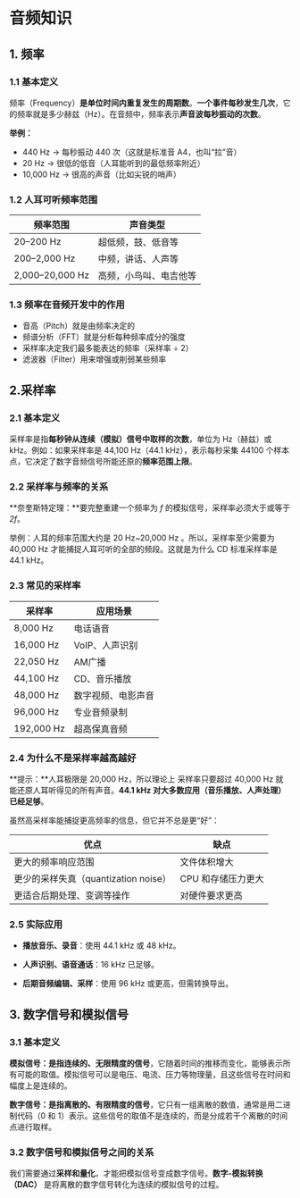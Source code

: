 # 音频知识

## 1. 频率
### 1.1 基本定义
频率（Frequency）**是单位时间内重复发生的周期数**。**一个事件每秒发生几次**，它的频率就是多少赫兹（Hz）。在音频中，频率表示**声音波每秒振动的次数**。

**举例：**

* 440 Hz → 每秒振动 440 次（这就是标准音 A4，也叫“拉”音）
* 20 Hz → 很低的低音（人耳能听到的最低频率附近）
* 10,000 Hz → 很高的声音（比如尖锐的哨声）

### 1.2 人耳可听频率范围

| 频率范围        | 声音类型               |
| --------------- | ---------------------- |
| 20–200 Hz       | 超低频，鼓、低音等     |
| 200–2,000 Hz    | 中频，讲话、人声等     |
| 2,000–20,000 Hz | 高频，小鸟叫、电吉他等 |

### 1.3 频率在音频开发中的作用

* 音高（Pitch）就是由频率决定的
* 频谱分析（FFT）就是分析每种频率成分的强度
* 采样率决定我们最多能表达的频率（采样率 ÷ 2）
* 滤波器（Filter）用来增强或削弱某些频率

## 2.采样率

### 2.1 基本定义

采样率是指**每秒钟从连续（模拟）信号中取样的次数**，单位为 Hz（赫兹）或kHz。例如：如果采样率是 44,100 Hz（44.1 kHz），表示每秒采集 44100 个样本点，它决定了数字音频信号所能还原的**频率范围上限**。

### 2.2 采样率与频率的关系

**奈奎斯特定理：**要完整重建一个频率为 *f* 的模拟信号，采样率必须大于或等于 *2f*。

举例：人耳的频率范围大约是 20 Hz~20,000 Hz 。所以，采样率至少需要为 40,000 Hz 才能捕捉人耳可听的全部的频段。这就是为什么 CD 标准采样率是 44.1 kHz。

### 2.3 常见的采样率

| 采样率     | 应用场景           |
| ---------- | ------------------ |
| 8,000 Hz   | 电话语音           |
| 16,000 Hz  | VoIP、人声识别     |
| 22,050 Hz  | AM广播             |
| 44,100 Hz  | CD、音乐播放       |
| 48,000 Hz  | 数字视频、电影声音 |
| 96,000 Hz  | 专业音频录制       |
| 192,000 Hz | 超高保真音频       |

### 2.4 为什么不是采样率越高越好

**提示：**人耳极限是 20,000 Hz，所以理论上 采样率只要超过 40,000 Hz 就能还原人耳听得见的所有声音。**44.1 kHz 对大多数应用（音乐播放、人声处理）已经足够**。

虽然高采样率能捕捉更高频率的信息，但它并不总是更“好”：

| 优点                                 | 缺点               |
| ------------------------------------ | ------------------ |
| 更大的频率响应范围                   | 文件体积增大       |
| 更少的采样失真（quantization noise） | CPU 和存储压力更大 |
| 更适合后期处理、变调等操作           | 对硬件要求更高     |

### 2.5 实际应用

* **播放音乐、录音**：使用 44.1 kHz 或 48 kHz。

* **人声识别、语音通话**：16 kHz 已足够。

* **后期音频编辑、采样**：使用 96 kHz 或更高，但需转换导出。

## 3. 数字信号和模拟信号

### 3.1 基本定义

**模拟信号：**是指**连续的、无限精度的信号**，它随着时间的推移而变化，能够表示所有可能的取值。模拟信号可以是电压、电流、压力等物理量，且这些信号在时间和幅度上是连续的。

**数字信号：**是指**离散的、有限精度的信号**，它只有一组离散的数值，通常是用二进制代码（0 和 1）表示。这些信号的取值不是连续的，而是分成若干个离散的时间点进行取样。

### 3.2 数字信号和模拟信号之间的关系

我们需要通过**采样和量化**，才能把模拟信号变成数字信号。**数字-模拟转换（DAC）** 是将离散的数字信号转化为连续的模拟信号的过程。

